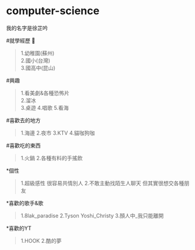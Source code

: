 # computer-science
我的名字是徐芷吟  

#就學經歷 📖

> 1.幼稚園(蘇州)  
> 2.國小(台灣)  
> 3.國高中(昆山)  

#興趣  

> 1.看美劇&各種恐怖片  
> 2.溜冰  
> 3.桌遊
> 4.唱歌
> 5.看海

#喜歡去的地方 

> 1.海邊
> 2.夜市
> 3.KTV
> 4.貓咖狗咖

#喜歡吃的東西  
> 1.火鍋
> 2.各種有料的手搖飲

*個性
> 1.超級感性 很容易共情別人
> 2.不敢主動找陌生人聊天 但其實很想交各種朋友

*喜歡的歌手&歌
> 1.8lak_paradise
> 2.Tyson Yoshi_Christy
> 3.顏人中_我只能離開

*喜歡的YT
> 1.HOOK
> 2.酷的夢





